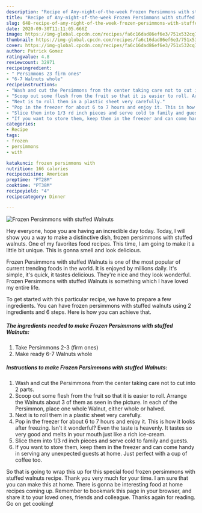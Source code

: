 ```yaml
---
description: "Recipe of Any-night-of-the-week Frozen Persimmons with stuffed Walnuts"
title: "Recipe of Any-night-of-the-week Frozen Persimmons with stuffed Walnuts"
slug: 648-recipe-of-any-night-of-the-week-frozen-persimmons-with-stuffed-walnuts
date: 2020-09-30T11:11:05.666Z
image: https://img-global.cpcdn.com/recipes/fa6c16dad86ef6e3/751x532cq70/frozen-persimmons-with-stuffed-walnuts-recipe-main-photo.jpg
thumbnail: https://img-global.cpcdn.com/recipes/fa6c16dad86ef6e3/751x532cq70/frozen-persimmons-with-stuffed-walnuts-recipe-main-photo.jpg
cover: https://img-global.cpcdn.com/recipes/fa6c16dad86ef6e3/751x532cq70/frozen-persimmons-with-stuffed-walnuts-recipe-main-photo.jpg
author: Patrick Gomez
ratingvalue: 4.8
reviewcount: 32971
recipeingredient:
- " Persimmons 23 firm ones"
- "6-7 Walnuts whole"
recipeinstructions:
- "Wash and cut the Persimmons from the center taking care not to cut into 2 parts."
- "Scoop out some flesh from the fruit so that it is easier to roll. Arrange the Walnuts about 3 of them as seen in the picture. In each of the Persimmon, place one whole Walnut, either whole or halved."
- "Next is to roll them in a plastic sheet very carefully."
- "Pop in the freezer for about 6 to 7 hours and enjoy it. This is how it looks after freezing. Isn&#39;t it wonderful? Even the taste is heavenly. It tastes so very good and melts in your mouth just like a rich ice-cream."
- "Slice them into 1/3 rd inch pieces and serve cold to family and guests."
- "If you want to store them, keep them in the freezer and can come handy in serving any unexpected guests at home. Just perfect with a cup of coffee too."
categories:
- Recipe
tags:
- frozen
- persimmons
- with

katakunci: frozen persimmons with 
nutrition: 166 calories
recipecuisine: American
preptime: "PT28M"
cooktime: "PT38M"
recipeyield: "4"
recipecategory: Dinner

---
```



![Frozen Persimmons with stuffed Walnuts](https://img-global.cpcdn.com/recipes/fa6c16dad86ef6e3/751x532cq70/frozen-persimmons-with-stuffed-walnuts-recipe-main-photo.jpg)

Hey everyone, hope you are having an incredible day today. Today, I will show you a way to make a distinctive dish, frozen persimmons with stuffed walnuts. One of my favorites food recipes. This time, I am going to make it a little bit unique. This is gonna smell and look delicious.



Frozen Persimmons with stuffed Walnuts is one of the most popular of current trending foods in the world. It is enjoyed by millions daily. It's simple, it's quick, it tastes delicious. They're nice and they look wonderful. Frozen Persimmons with stuffed Walnuts is something which I have loved my entire life.


To get started with this particular recipe, we have to prepare a few ingredients. You can have frozen persimmons with stuffed walnuts using 2 ingredients and 6 steps. Here is how you can achieve that.

<!--inarticleads1-->

##### The ingredients needed to make Frozen Persimmons with stuffed Walnuts:

1. Take  Persimmons 2-3 (firm ones)
1. Make ready 6-7 Walnuts whole




<!--inarticleads2-->

##### Instructions to make Frozen Persimmons with stuffed Walnuts:

1. Wash and cut the Persimmons from the center taking care not to cut into 2 parts.
1. Scoop out some flesh from the fruit so that it is easier to roll. Arrange the Walnuts about 3 of them as seen in the picture. In each of the Persimmon, place one whole Walnut, either whole or halved.
1. Next is to roll them in a plastic sheet very carefully.
1. Pop in the freezer for about 6 to 7 hours and enjoy it. This is how it looks after freezing. Isn&#39;t it wonderful? Even the taste is heavenly. It tastes so very good and melts in your mouth just like a rich ice-cream.
1. Slice them into 1/3 rd inch pieces and serve cold to family and guests.
1. If you want to store them, keep them in the freezer and can come handy in serving any unexpected guests at home. Just perfect with a cup of coffee too.




So that is going to wrap this up for this special food frozen persimmons with stuffed walnuts recipe. Thank you very much for your time. I am sure that you can make this at home. There is gonna be interesting food at home recipes coming up. Remember to bookmark this page in your browser, and share it to your loved ones, friends and colleague. Thanks again for reading. Go on get cooking!
